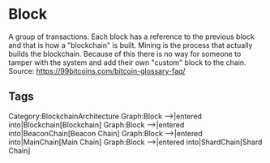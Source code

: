 # Block

A group of transactions. Each block has a reference to the previous block and
that is how a "blockchain" is built. Mining is the process that actually builds the
blockchain. Because of this there is no way for someone to tamper with the
system and add their own "custom" block to the chain.
Source: https://99bitcoins.com/bitcoin-glossary-faq/

## Tags

Category:BlockchainArchitecture
Graph:Block -->|entered into|Blockchain[Blockchain]
Graph:Block -->|entered into|BeaconChain[Beacon Chain]
Graph:Block -->|entered into|MainChain[Main Chain]
Graph:Block -->|entered into|ShardChain[Shard Chain]
